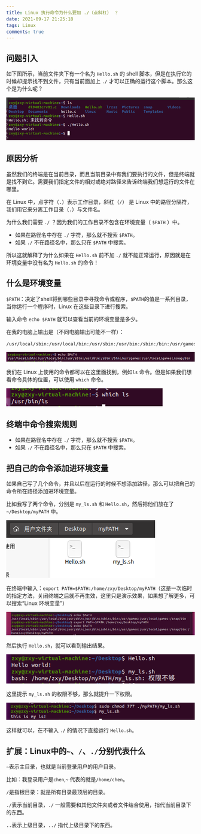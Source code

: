 ```yaml
---
title: Linux 执行命令为什么要加 ./（点斜杠） ？
date: 2021-09-17 21:25:18
tags: Linux
comments: true
---
```


## 问题引入

如下图所示，当前文件夹下有一个名为 `Hello.sh` 的 shell 脚本，但是在执行它的时候却提示找不到文件，只有当前面加上 `./` 才可以正确的运行这个脚本。那么这个是为什么呢？

![Linux bash dot slash](Linux执行命令为什么要加点斜杠/Linux%20bash%20dot%20slash.png)

<!-- more -->

## 原因分析

虽然我们的终端是在当前目录，而且当前目录中有我们要执行的文件，但是终端就是找不到它。需要我们指定文件的相对或绝对路径来告诉终端我们想运行的文件在哪里。

在 Linux 中，点字符（`.`）表示工作目录，斜杠（`/`） 是 Linux 中的路径分隔符，我们用它来分离工作目录（`.`）与文件名。

为什么我们需要 `./` ？因为我们的工作目录不包含在环境变量（ `$PATH` ）中。

- 如果在路径名中存在 `./` 字符，那么就不搜索 `$PATH`。
- 如果 `./` 不在路径名中，那么只在 `$PATH` 中搜索。

所以这就解释了为什么如果在 `Hello.sh` 前不加 `./` 就不能正常运行，原因就是在环境变量中没有名为 `Hello.sh` 的命令！

## 什么是环境变量

`$PATH`：决定了shell将到哪些目录中寻找命令或程序，`$PATH`的值是一系列目录，当你运行一个程序时，Linux 在这些目录下进行搜索。

输入命令 `echo $PATH` 就可以查看当前的环境变量是多少。

在我的电脑上输出是（不同电脑输出可能不一样）：

```
/usr/local/sbin:/usr/local/bin:/usr/sbin:/usr/bin:/sbin:/bin:/usr/games:/usr/local/games:/snap/bin
```

![echo path](Linux执行命令为什么要加点斜杠/echo%20path.png)

我们在 Linux 上使用的命令都可以在这里面找到，例如`ls` 命令。但是如果我们想看命令具体的位置，可以使用 `which` 命令。

![which ls](Linux执行命令为什么要加点斜杠/which%20ls.png)

## 终端中命令搜索规则

- 如果在路径名中存在 `./` 字符，那么就不搜索 `$PATH`。
- 如果 `./` 不在路径名中，那么只在 `$PATH` 中搜索。

## 把自己的命令添加进环境变量

如果自己写了几个命令，并且以后在运行的时候不想添加路径，那么可以把自己的命令所在路径添加进环境变量。

比如我写了两个命令，分别是 `my_ls.sh` 和 `Hello.sh`，然后把他们放在了 `~/Desktop/myPATH` 中。

![myPATH](Linux执行命令为什么要加点斜杠/mtPATH.png)

在终端中输入：`export PATH=$PATH:/home/zxy/Desktop/myPATH`（这是一次临时的指定方法，关闭终端之后就不再生效，这里只是演示效果，如果想了解更多，可以搜索“Linux 环境变量”）

![添加环境变量](Linux执行命令为什么要加点斜杠/PATH.png)

然后执行 `Hello.sh`，就可以看到输出结果。

![my option](Linux执行命令为什么要加点斜杠/my%20Hello.sh.png)

这里提示 `my_ls.sh` 的权限不够，那么就提升一下权限。

![提升权限](Linux执行命令为什么要加点斜杠/chmod.png)

这样就可以，在不输入 `./` 的情况下直接运行 `Hello.sh`。

## 扩展：Linux中的`~`、`/`、`./`分别代表什么

`~`表示主目录，也就是当前登录用户的用户目录。

比如：我登录用户是`chen`,`~` 代表的就是`/home/chen`。

`/`是指根目录：就是所有目录最顶层的目录。

`./`表示当前目录，`./` 一般需要和其他文件夹或者文件结合使用，指代当前目录下的东西。

`..`表示上级目录，`../` 指代上级目录下的东西。



